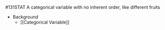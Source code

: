 #131STAT
A categorical variable with no inherent order, like different fruits

- Background
	- [[Categorical Variable]]
